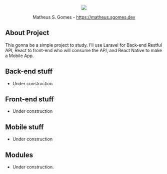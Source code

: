 <p align="center"><a target="_blank" href="https://matheus.sgomes.dev"><img src="https://matheus.sgomes.dev/img/logo_azul.png"></a></p>
<p align="center">Matheus S. Gomes - <a target="_blank" href="https://matheus.sgomes.dev">https://matheus.sgomes.dev</a></p>

## About Project

This gonna be a simple project to study. I'll use Laravel for Back-end Restful API, React to front-end who will consume the API, and React Native to make a Mobile App.

## Back-end stuff

- Under construction

## Front-end stuff

- Under construction

## Mobile stuff

- Under construction

## Modules

- Under construction.